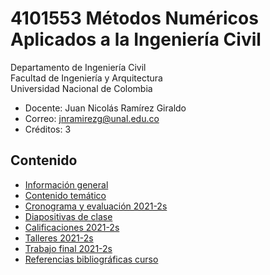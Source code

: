 # 4101553 Métodos Numéricos Aplicados a la Ingeniería Civil
Departamento de Ingeniería Civil\
Facultad de Ingeniería y Arquitectura\
Universidad Nacional de Colombia

- Docente: Juan Nicolás Ramírez Giraldo 
- Correo: jnramirezg@unal.edu.co
- Créditos: 3

## Contenido
- [Información general](/docs/informacion_general.md)
- [Contenido temático](/docs/contenido_tematico.md)
- [Cronograma y evaluación 2021-2s](/docs/cronograma_evaluacion_2021-2s.md)
- [Diapositivas de clase](/docs/diapositivas.md)
- [Calificaciones 2021-2s](/docs/diapositivas.md)
- [Talleres 2021-2s](/docs/talleres_2021-2s.md)
- [Trabajo final 2021-2s](/docs/trabajo_final_2021-2s.md)
- [Referencias bibliográficas curso](/docs/referencias_curso.md)


